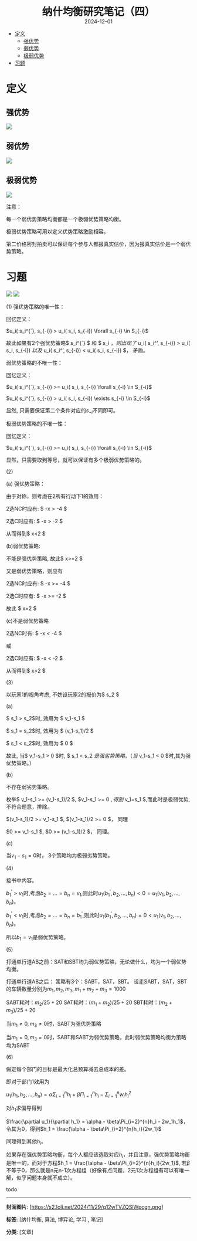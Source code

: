 <div style="text-align:center;font-weight:bold;font-size:2em"> 纳什均衡研究笔记（四） </div>

<div style="text-align:center;">2024-12-01</div>

<!-- TOC -->
- [定义](#定义)
  - [强优势](#强优势)
  - [弱优势](#弱优势)
  - [极弱优势](#极弱优势)
- [习题](#习题)
<!-- /TOC -->

# 定义<a name="定义"></a>

## 强优势<a name="强优势"></a>

<img src="https://s2.loli.net/2024/12/01/gLD6pQOM2oXYTW8.png"/>

## 弱优势<a name="弱优势"></a>

<img src="https://s2.loli.net/2024/12/01/nQDrPaOcMZSzfom.png"/>

## 极弱优势<a name="极弱优势"></a>

<img src="https://s2.loli.net/2024/12/01/Jaf5hYOBn8utSxR.png"/>

注意：

每一个弱优势策略均衡都是一个极弱优势策略均衡。

极弱优势策略可用以定义优势策略激励相容。

第二价格密封拍卖可以保证每个参与人都报真实估价，因为报真实估价是一个弱优势策略。

# 习题<a name="习题"></a>

<img src="https://s2.loli.net/2024/12/01/sH3CzoNB1fqFAJ2.png"/>

<img src="https://s2.loli.net/2024/12/01/41DXTxaIjgHkoLs.png"/>

(1)
强优势策略的唯一性：

回忆定义：

$u_i( s_i^{`}, s_{-i}) > u_i( s_i, s_{-i}) \forall s_{-i} \in S_{-i}$

故此如果有2个强优势策略$ s_i^{`} $ 和 $ s_i $，则出现了$ u_i( s_i^’, s_{-i}) > u_i( s_i, s_{-i}) $以及$ u_i( s_i^’, s_{-i}) < u_i( s_i, s_{-i}) $， 矛盾。

弱优势策略的不唯一性：

回忆定义：

$u_i( s_i^{`}, s_{-i}) >= u_i( s_i, s_{-i}) \forall s_{-i} \in S_{-i}$

$u_i( s_i^{`}, s_{-i}) > u_i( s_i, s_{-i}) \exists s_{-i} \in S_{-i}$

显然, 只需要保证第二个条件对应的$s_{-i}$不同即可。

极弱优势策略的不唯一性：

回忆定义：

$u_i( s_i^{`}, s_{-i}) >= u_i( s_i, s_{-i}) \forall s_{-i} \in S_{-i}$

显然，只需要取到等号，就可以保证有多个极弱优势策略的。

(2)

(a) 强优势策略：

由于对称，则考虑在2所有行动下1的效用：

2选NC时应有: $ -x > -4 $

2选C时应有: $ -x > -2 $

从而得到$ x<2 $

(b)弱优势策略:

不能是强优势策略, 故此$ x>=2 $

又是弱优势策略，则应有

2选NC时应有: $ -x >= -4 $

2选C时应有: $ -x >= -2 $

故此 $ x=2 $

(c)不是弱优势策略

2选NC时有: $ -x < -4 $ 

或

2选C时应有: $ -x < -2 $

从而得到$ x>2 $

(3)

以玩家1的视角考虑, 不妨设玩家2的报价为$ s_2 $

(a) 

$ s_1 > s_2$时, 效用为 $ v_1-s_1 $

$ s_1 = s_2$时, 效用为 $ (v_1-s_1)/2 $

$ s_1 < s_2$时, 效用为 $ 0 $

故此, 当$ v_1-s_1 > 0 $时, $ s_1 < s_2 $是强劣势策略，（当$ v_1-s_1 < 0 $时,其为强优势策略。）

(b)

不存在弱劣势策略。

枚举$ v_1-s_1 >= (v_1-s_1)/2 $, $v_1-s_1 >= 0 $, 得到$ v_1=s_1 $,而此时是极弱优势,不符合题意，排除。

$(v_1-s_1)/2 >= v_1-s_1 $, $(v_1-s_1)/2 >= 0 $， 同理

$0 >= v_1-s_1 $, $0 >= (v_1-s_1)/2 $， 同理。

(c)

当$v_1-s_1 = 0$时， 3个策略均为极弱劣势策略。

(4)

接书中内容。

$b_1^{'}>v_1$时,考虑$b_2=...=b_n=v_1$,则此时$u_1(b_1^{'},b_2,...,b_n)<0 = u_1(v_1,b_2,...,b_n)$。

$b_1^{'}<v_1$时,考虑$b_2=...=b_n=b_1^{'}$,则此时$u_1(b_1^{'},b_2,...,b_n)=0<u_1(v_1,b_2,...,b_n)$。

所以$b_1=v_1$是弱优势策略。

(5)

打通单行道AB之前：SAT和SBT均为弱优势策略，无论做什么，均为一个弱优势均衡。

打通单行道AB之后：
策略有3个：SABT，SAT，SBT。
设走SABT，SAT，SBT的车辆数量分别为$m_1,m_2,m_3, m_1+m_2+m_3=1000$

SABT耗时：$m_2/25 + 20$
SAT耗时：$(m_1+m_2)/25 + 20$
SBT耗时：$(m_2+m_3)/25 + 20$

当$m_1\neq 0, m_3\neq 0$时，SABT为强优势策略

当$m_1=0, m_3=0$时，SABT和SABT为弱优势策略，此时弱优势策略均衡为策略均为SABT

(6)

假定每个部门的目标是最大化总预算减去总成本的差。

即对于部门1效用为

$u_1(h_1,h_2,...,h_n) = \alpha\Sigma_{i=1}^{n}h_i + \beta\Pi_{i=1}^{n}h_i -\Sigma_{i=1}^{n}{w_ih_i^2}$

对$h_1$求偏导得到

$\frac{\partial u_1}{\partial h_1} = \alpha - \beta\Pi_{i=2}^{n}h_i - 2w_1h_1$，令其为0，得到$h_1 = \frac{\alpha - \beta\Pi_{i=2}^{n}h_i}{2w_1}$

同理得到其他$h_i$。

如果存在强优势策略均衡，每个人都应该选取对应$h_i$，并且注意，强优势策略均衡是唯一的，而对于方程$h_1 = \frac{\alpha - \beta\Pi_{i=2}^{n}h_i}{2w_1}$, 若$\beta$不等于0，那么就是n元n-1次方程组（好像有点问题，2元1次方程组有可以有唯一解，似乎问题本身就不成立）。

todo

---
**封面图片**: [https://s2.loli.net/2024/11/29/q12wTVZQSlWpcgn.png]

**标签**: [纳什均衡, 算法, 博弈论, 学习 , 笔记]

**分类**: [文章]
